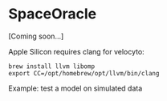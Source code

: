 # SpaceOracle

[Coming soon...]

Apple Silicon requires clang for velocyto:

```{pytohn}
brew install llvm libomp
export CC=/opt/homebrew/opt/llvm/bin/clang
```


Example: test a model on simulated data

```{python}

```
